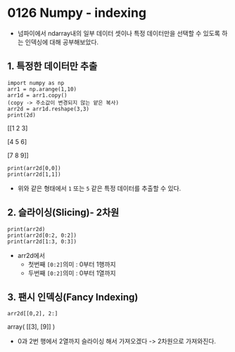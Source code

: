 # 0126 Numpy - indexing
* 넘파이에서 ndarray내의 일부 데이터 셋이나 특정 데이터만을 선택할 수 있도록 하는 인덱싱에 대해 공부해보았다.

## 1. 특정한 데이터만 추출
```
import numpy as np
arr1 = np.arange(1,10)
arr1d = arr1.copy()
(copy -> 주소값이 변경되지 않는 얕은 복사)
arr2d = arr1d.reshape(3,3)
print(2d)
```
[[1 2 3]

[4 5 6]

[7 8 9]]

```
print(arr2d[0,0])
print(arr2d[1,1])
```
 - 위와 같은 형태에서 `1` 또는 `5` 같은 특정 데이터를 추출할 수 있다.


## 2. 슬라이싱(Slicing)- 2차원
```
print(arr2d)
print(arr2d[0:2, 0:2])
print(arr2d[1:3, 0:3])
```
- arr2d에서 
    - 첫번째 `[0:2]`의미 : 0부터 1행까지 
    - 두번째 `[0:2]`의미 : 0부터 1열까지 
    
## 3. 팬시 인덱싱(Fancy Indexing)
```
arr2d[[0,2], 2:]
```
array( [[3], [9]] )

- 0과 2번 행에서 2열까지 슬라이싱 해서 가져오겠다 -> 2차원으로 가져와진다.